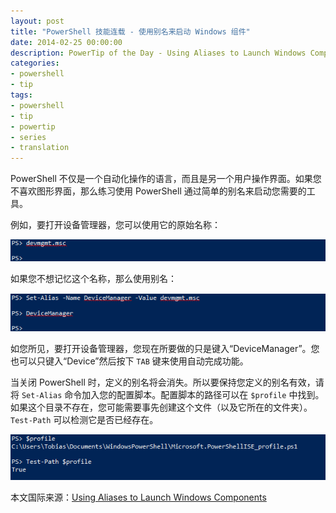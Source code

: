 ```yaml
---
layout: post
title: "PowerShell 技能连载 - 使用别名来启动 Windows 组件"
date: 2014-02-25 00:00:00
description: PowerTip of the Day - Using Aliases to Launch Windows Components
categories:
- powershell
- tip
tags:
- powershell
- tip
- powertip
- series
- translation
---
```

PowerShell 不仅是一个自动化操作的语言，而且是另一个用户操作界面。如果您不喜欢图形界面，那么练习使用 PowerShell 通过简单的别名来启动您需要的工具。

例如，要打开设备管理器，您可以使用它的原始名称：

![](/img/2014-02-25-using-aliases-to-launch-windows-components-001.png)

如果您不想记忆这个名称，那么使用别名：

![](/img/2014-02-25-using-aliases-to-launch-windows-components-002.png)

如您所见，要打开设备管理器，您现在所要做的只是键入“DeviceManager”。您也可以只键入“Device”然后按下 `TAB` 键来使用自动完成功能。

当关闭 PowerShell 时，定义的别名将会消失。所以要保持您定义的别名有效，请将 `Set-Alias` 命令加入您的配置脚本。配置脚本的路径可以在 `$profile` 中找到。如果这个目录不存在，您可能需要事先创建这个文件（以及它所在的文件夹）。`Test-Path` 可以检测它是否已经存在。

![](/img/2014-02-25-using-aliases-to-launch-windows-components-003.png)

<!--more-->
本文国际来源：[Using Aliases to Launch Windows Components](http://community.idera.com/powershell/powertips/b/tips/posts/using-aliases-to-launch-windows-components)
